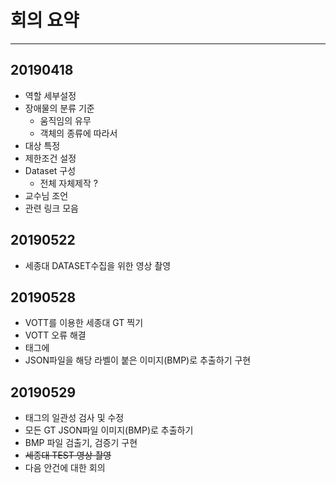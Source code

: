 # 회의 요약

---

## 20190418

- 역할 세부설정
- 장애물의 분류 기준
  - 움직임의 유무
  - 객체의 종류에 따라서
- 대상 특정
- 제한조건 설정
- Dataset 구성
  - 전체 자체제작 ?
- 교수님 조언
- 관련 링크 모음


## 20190522

- 세종대 DATASET수집을 위한 영상 촬영



## 20190528

- VOTT를 이용한 세종대 GT 찍기
- VOTT 오류 해결
- 태그에 
- JSON파일을 해당 라벨이 붙은 이미지(BMP)로 추출하기 구현 



## 20190529 

- 태그의 일관성 검사 및 수정
- 모든 GT JSON파일 이미지(BMP)로 추출하기
- BMP 파일 검출기, 검증기 구현
- ~~세종대 TEST 영상 촬영~~
- 다음 안건에 대한 회의
